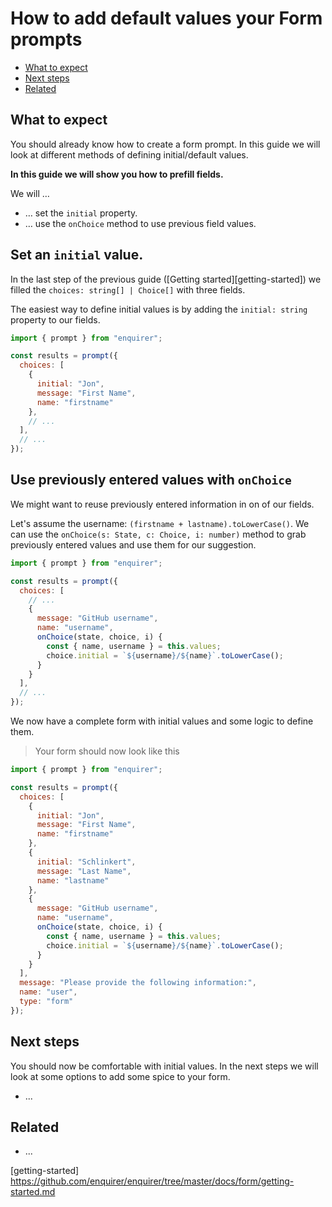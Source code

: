 # How to add default values your Form prompts

<!-- toc -->

- [What to expect](#what-to-expect)
- [Next steps](#next-steps)
- [Related](#related)

<!-- tocstop -->

## What to expect

You should already know how to create a form prompt. In this guide we will look
at different methods of defining initial/default values.

**In this guide we will show you how to prefill fields.**

We will …

* … set the `initial` property.
* … use the `onChoice` method to use previous field values.

## Set an `initial` value.

In the last step of the previous guide ([Getting started][getting-started]) we 
filled the `choices: string[] | Choice[]` with three fields.

The easiest way to define initial values is by adding the `initial: string` 
property to our fields.

```js
import { prompt } from "enquirer";

const results = prompt({
  choices: [
    {
      initial: "Jon",
      message: "First Name",
      name: "firstname"
    },
    // ...
  ],
  // ...
});
```

## Use previously entered values with `onChoice`

We might want to reuse previously entered information in on of our fields.

Let's assume the username: `(firstname + lastname).toLowerCase()`. We can use the
`onChoice(s: State, c: Choice, i: number)` method to grab previously entered values
and use them for our suggestion.

```js
import { prompt } from "enquirer";

const results = prompt({
  choices: [
    // ...
    {
      message: "GitHub username",
      name: "username",
      onChoice(state, choice, i) {
        const { name, username } = this.values;
        choice.initial = `${username}/${name}`.toLowerCase();
      }
    }
  ],
  // ...
});
```

We now have a complete form with initial values and some logic to define them.

> Your form should now look like this

```js
import { prompt } from "enquirer";

const results = prompt({
  choices: [
    {
      initial: "Jon",
      message: "First Name",
      name: "firstname"
    },
    {
      initial: "Schlinkert",
      message: "Last Name",
      name: "lastname"
    },
    {
      message: "GitHub username",
      name: "username",
      onChoice(state, choice, i) {
        const { name, username } = this.values;
        choice.initial = `${username}/${name}`.toLowerCase();
      }
    }
  ],
  message: "Please provide the following information:",
  name: "user",
  type: "form"
});
```


## Next steps

You should now be comfortable with initial values. In the next steps we will
look at some options to add some spice to your form.

* ...


## Related

* ...

[getting-started] https://github.com/enquirer/enquirer/tree/master/docs/form/getting-started.md
